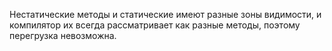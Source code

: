 Нестатические методы и статические имеют разные зоны видимости, и компилятор их всегда рассматривает как разные методы, поэтому перегрузка невозможна. 